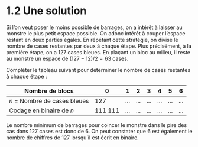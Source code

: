 # 1.2  Une solution
Si l’on veut poser le moins possible de barrages, on a intérêt à laisser au monstre le plus petit espace possible. On adonc intérêt à couper l’espace restant en deux parties égales. 
En répétant cette stratégie, on divise le nombre de cases restantes par deux à chaque étape. Plus précisément, à la première étape, on a 127 cases bleues. En plaçant un bloc au milieu, il reste au monstre un espace de $(127−12)/2= 63$ cases.

Compléter le tableau suivant pour déterminer le nombre de cases restantes à chaque étape :


| Nombre de blocs | 0 | 1 |2 |3 | 4| 5| 6 |
------- | -------- | --- |--- |--- |--- |--- |--- |
| $n$ = Nombre de cases bleues|127| ...|...|...|...|...|...|
|Codage en binaire de $n$| 111 111| ...|...|...|...|...|...|


Le nombre minimum de barrages pour coincer le monstre dans le pire des cas dans 127 cases est donc de 6.
On peut constater que 6 est également le nombre de chiffres de 127 lorsqu’il est écrit en binaire.